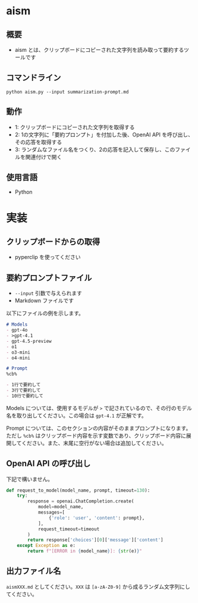# aism

## 概要
- aism とは、クリップボードにコピーされた文字列を読み取って要約するツールです

## コマンドライン

```
python aism.py --input summarization-prompt.md
```

## 動作
- 1: クリップボードにコピーされた文字列を取得する
- 2: 1の文字列に「要約プロンプト」を付加した後、OpenAI API を呼び出し、その応答を取得する
- 3: ランダムなファイル名をつくり、2の応答を記入して保存し、このファイルを関連付けで開く

## 使用言語
- Python

# 実装

## クリップボードからの取得
- pyperclip を使ってください

## 要約プロンプトファイル
- `--input` 引数で与えられます
- Markdown ファイルです

以下にファイルの例を示します。

```markdown
# Models
- gpt-4o
- >gpt-4.1
- gpt-4.5-preview
- o1
- o3-mini
- o4-mini

# Prompt
%cb%

- 1行で要約して
- 3行で要約して
- 10行で要約して
```

Models については、使用するモデルが `>` で記されているので、その行のモデル名を取り出してください。この場合は `gpt-4.1` が正解です。

Prompt については、このセクションの内容がそのままプロンプトになります。ただし `%cb%` はクリップボード内容を示す変数であり、クリップボード内容に展開してください。また、末尾に空行がない場合は追加してください。

## OpenAI API の呼び出し
下記で構いません。

```python
def request_to_model(model_name, prompt, timeout=130):
    try:
        response = openai.ChatCompletion.create(
            model=model_name,
            messages=[
                {'role': 'user', 'content': prompt},
            ],
            request_timeout=timeout
        )
        return response['choices'][0]['message']['content']
    except Exception as e:
        return f"[ERROR in {model_name}]: {str(e)}"
```

## 出力ファイル名
`aismXXX.md` としてください。`XXX` は `[a-zA-Z0-9]` から成るランダム文字列にしてください。
